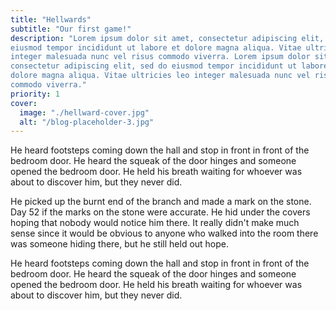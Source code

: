 ```yaml
---
title: "Hellwards"
subtitle: "Our first game!"
description: "Lorem ipsum dolor sit amet, consectetur adipiscing elit, sed do
eiusmod tempor incididunt ut labore et dolore magna aliqua. Vitae ultricies leo
integer malesuada nunc vel risus commodo viverra. Lorem ipsum dolor sit amet,
consectetur adipiscing elit, sed do eiusmod tempor incididunt ut labore et
dolore magna aliqua. Vitae ultricies leo integer malesuada nunc vel risus
commodo viverra."
priority: 1
cover:
  image: "./hellward-cover.jpg"
  alt: "/blog-placeholder-3.jpg"
---
```


<p class="lead"> He heard footsteps coming down the hall and stop in front in
front of the bedroom door. He heard the squeak of the door hinges and someone
opened the bedroom door. He held his breath waiting for whoever was about to
discover him, but they never did.</p>

He picked up the burnt end of the branch and made a mark on the stone. Day 52 if
the marks on the stone were accurate. He hid under the covers hoping that nobody
would notice him there. It really didn't make much sense since it would be
obvious to anyone who walked into the room there was someone hiding there, but
he still held out hope.

He heard footsteps coming down the hall and stop in front in front of the
bedroom door. He heard the squeak of the door hinges and someone opened the
bedroom door. He held his breath waiting for whoever was about to discover him,
but they never did.
